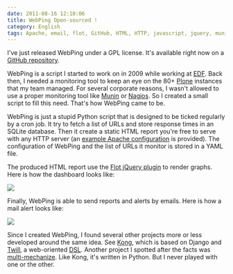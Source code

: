 ```yaml
---
date: 2011-08-16 12:10:06
title: WebPing Open-sourced !
category: English
tags: Apache, email, flot, GitHub, HTML, HTTP, javascript, jquery, munin, nagios, Plone, Python, Server, SQLite, SQL, Web, webping, yaml
---
```


I've just released WebPing under a GPL license. It's available right now on a [GitHub repository](http://github.com/kdeldycke/webping).

WebPing is a script I started to work on in 2009 while working at [EDF](http://www.edf.com/). Back then, I needed a monitoring tool to keep an eye on the 80+ [Plone](http://plone.org/) instances that my team managed. For several corporate reasons, I wasn't allowed to use a proper monitoring tool like [Munin](http://munin-monitoring.org/) or [Nagios](http://www.nagios.org/). So I created a small script to fill this need. That's how WebPing came to be.

WebPing is just a stupid Python script that is designed to be ticked regularly by a cron job. It try to fetch a list of URLs and store response times in an SQLite database. Then it create a static HTML report you're free to serve with any HTTP server (an [example Apache configuration](http://github.com/kdeldycke/webping/blob/master/apache.conf) is provided). The configuration of WebPing and the list of URLs it monitor is stored in a YAML file.

The produced HTML report use the [Flot jQuery plugin](http://www.flotcharts.org/) to render graphs. Here is how the dashboard looks like:

![](/uploads/2011/webping-dashboard.png)

Finally, WebPing is able to send reports and alerts by emails. Here is how a mail alert looks like:

![](/uploads/2011/webping-email-alert.png)

Since I created WebPing, I found several other projects more or less developed around the same idea. See [Kong](http://github.com/ericholscher/django-kong), which is based on Django and [Twill](http://twill.idyll.org/), a web-oriented [DSL](http://en.wikipedia.org/wiki/Domain-specific_language). Another project I spotted after the facts was [multi-mechanize](http://testutils.org/multi-mechanize/). Like Kong, it's written in Python. But I never played with one or the other.
